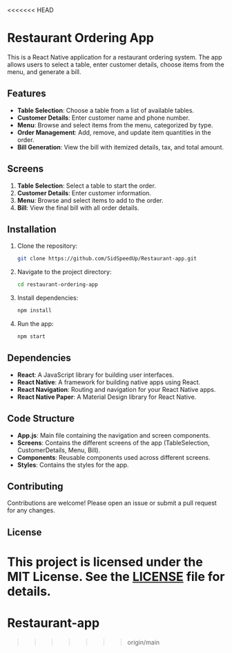 <<<<<<< HEAD

# Restaurant Ordering App

This is a React Native application for a restaurant ordering system. The app allows users to select a table, enter customer details, choose items from the menu, and generate a bill.

## Features

- **Table Selection**: Choose a table from a list of available tables.
- **Customer Details**: Enter customer name and phone number.
- **Menu**: Browse and select items from the menu, categorized by type.
- **Order Management**: Add, remove, and update item quantities in the order.
- **Bill Generation**: View the bill with itemized details, tax, and total amount.

## Screens

1. **Table Selection**: Select a table to start the order.
2. **Customer Details**: Enter customer information.
3. **Menu**: Browse and select items to add to the order.
4. **Bill**: View the final bill with all order details.

## Installation

1. Clone the repository:
   ```sh
   git clone https://github.com/SidSpeedUp/Restaurant-app.git
   ```
2. Navigate to the project directory:
   ```sh
   cd restaurant-ordering-app
   ```
3. Install dependencies:
   ```sh
   npm install
   ```
4. Run the app:
   ```sh
   npm start
   ```

## Dependencies

- **React**: A JavaScript library for building user interfaces.
- **React Native**: A framework for building native apps using React.
- **React Navigation**: Routing and navigation for your React Native apps.
- **React Native Paper**: A Material Design library for React Native.

## Code Structure

- **App.js**: Main file containing the navigation and screen components.
- **Screens**: Contains the different screens of the app (TableSelection, CustomerDetails, Menu, Bill).
- **Components**: Reusable components used across different screens.
- **Styles**: Contains the styles for the app.

## Contributing

Contributions are welcome! Please open an issue or submit a pull request for any changes.

## License

# This project is licensed under the MIT License. See the [LICENSE](LICENSE) file for details.

# Restaurant-app

> > > > > > > origin/main
